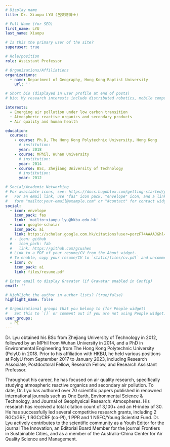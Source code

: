 ```yaml
---
# Display name
title: Dr. Xiaopu LYU (呂效譜博士)

# Full Name (for SEO)
first_name: LYU
last_name: Xiaopu

# Is this the primary user of the site?
superuser: true

# Role/position
role: Assistant Professor

# Organizations/Affiliations
organizations:
  - name: Department of Geography, Hong Kong Baptist University
    url: ''

# Short bio (displayed in user profile at end of posts)
# bio: My research interests include distributed robotics, mobile computing and programmable matter.

interests:
  - Emerging air pollution under low carbon transition
  - Atmospheric reactive organics and secondary products
  - Air quality and human health

education:
  courses:
    - course: Ph.D, The Hong Kong Polytechnic University, Hong Kong
      # institution: 
      year: 2018
    - course: MPhil, Wuhan University
      # institution: 
      year: 2014
    - course: BSc, Zhejiang University of Technology
      # institution: 
      year: 2012

# Social/Academic Networking
# For available icons, see: https://docs.hugoblox.com/getting-started/page-builder/#icons
#   For an email link, use "fas" icon pack, "envelope" icon, and a link in the
#   form "mailto:your-email@example.com" or "#contact" for contact widget.
social:
  - icon: envelope
    icon_pack: fas
    link: 'mailto:xiaopu_lyu@hkbu.edu.hk'
  - icon: google-scholar
    icon_pack: ai
    link: https://scholar.google.com.hk/citations?user=porzF74AAAAJ&hl=en&oi=sra
  # - icon: github
  #   icon_pack: fab
  #   link: https://github.com/gcushen
  # Link to a PDF of your resume/CV from the About widget.
  # To enable, copy your resume/CV to `static/files/cv.pdf` and uncomment the lines below.
  - icon: cv
    icon_pack: ai
    link: files/resume.pdf

# Enter email to display Gravatar (if Gravatar enabled in Config)
email: ''

# Highlight the author in author lists? (true/false)
highlight_name: false

# Organizational groups that you belong to (for People widget)
#   Set this to `[]` or comment out if you are not using People widget.
user_groups:
  - PI
---
```


Dr. Lyu obtained his BSc from Zhejiang University of Technology in 2012, followed by an MPhil from Wuhan University in 2014, and a PhD in Environmental Engineering from The Hong Kong Polytechnic University (PolyU) in 2018. Prior to his affiliation with HKBU, he held various positions at PolyU from September 2017 to January 2023, including Research Associate, Postdoctoral Fellow, Research Fellow, and Research Assistant Professor. 

Throughout his career, he has focused on air quality research, specifically studying atmospheric reactive organics and secondary air pollution. To date, Dr. Lyu has authored over 70 scientific papers published in renowned international journals such as One Earth, Environmental Science & Technology, and Journal of Geophysical Research: Atmospheres. His research has received a total citation count of 3,100+ and an H-index of 30. He has successfully led several competitive research grants, including 2 RGC/GRF, 1 RGC/CRF (co-PI), 1 PPR and 1 NSFC/Young Scientist Fund. Dr. Lyu actively contributes to the scientific community as a Youth Editor for the journal The Innovation, an Editorial Board Member for the journal Frontiers in Sustainable Cities, and as a member of the Australia-China Center for Air Quality Science and Management.